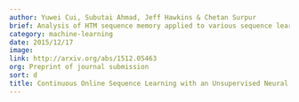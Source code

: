 ```yaml
---
author: Yuwei Cui, Subutai Ahmad, Jeff Hawkins & Chetan Surpur
brief: Analysis of HTM sequence memory applied to various sequence learning and prediction problems. Written with a machine learning perspective, the paper contains some comparisons to statistical and Deep Learning techniques.
category: machine-learning
date: 2015/12/17
image:
link: http://arxiv.org/abs/1512.05463
org: Preprint of journal submission
sort: d
title: Continuous Online Sequence Learning with an Unsupervised Neural Network Model
---
```

